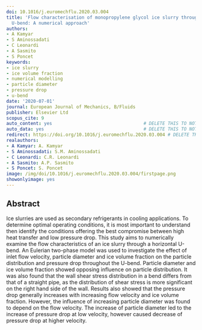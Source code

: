 ```yaml
---
doi: 10.1016/j.euromechflu.2020.03.004
title: 'Flow characterisation of monopropylene glycol ice slurry through a horizontal
  U-bend: A numerical approach'
authors:
- A Kamyar
- S Aminossadati
- C Leonardi
- A Sasmito
- S Poncet
keywords:
- ice slurry
- ice volume fraction
- numerical modelling
- particle diameter
- pressure drop
- u-bend
date: '2020-07-01'
journal: European Journal of Mechanics, B/Fluids
publisher: Elsevier Ltd
scopus_cite: 9
auto_content: yes                                  # DELETE THIS TO NOT AUTO GENERATE CONTENT
auto_data: yes                                     # DELETE THIS TO NOT AUTO GENERATE METADATA
redirect: https://doi.org/10.1016/j.euromechflu.2020.03.004 # DELETE THIS TO NOT REDIRECT
realauthors:
- A Kamyar: A. Kamyar
- S Aminossadati: S.M. Aminossadati
- C Leonardi: C.R. Leonardi
- A Sasmito: A.P. Sasmito
- S Poncet: S. Poncet
image: /img/doi/10.1016/j.euromechflu.2020.03.004/firstpage.png
showonlyimage: yes
---
```



## Abstract
Ice slurries are used as secondary refrigerants in cooling applications. To determine optimal operating conditions, it is most important to understand then identify the conditions offering the best compromise between high heat transfer and low pressure drop. This study aims to numerically examine the flow characteristics of an ice slurry through a horizontal U-bend. An Eulerian two-phase model was used to investigate the effect of inlet flow velocity, particle diameter and ice volume fraction on the particle distribution and pressure drop throughout the U-bend. Particle diameter and ice volume fraction showed opposing influence on particle distribution. It was also found that the wall shear stress distribution in a bend differs from that of a straight pipe, as the distribution of shear stress is more significant on the right hand side of the wall. Results also showed that the pressure drop generally increases with increasing flow velocity and ice volume fraction. However, the influence of increasing particle diameter was found to depend on the flow velocity. The increase of particle diameter led to the increase of pressure drop at low velocity, however caused decrease of pressure drop at higher velocity.
